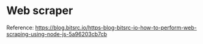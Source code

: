 # Web scraper

Reference: https://blog.bitsrc.io/https-blog-bitsrc-io-how-to-perform-web-scraping-using-node-js-5a96203cb7cb
